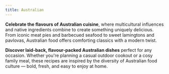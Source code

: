 ```yaml
---
title: Australian
---
```


**Celebrate the flavours of Australian cuisine**, where multicultural influences and native ingredients combine to create something uniquely delicious. From iconic meat pies and barbecued seafood to sweet lamingtons and pavlovas, Australian food offers comforting classics with a modern twist.

**Discover laid-back, flavour-packed Australian dishes** perfect for any occasion. Whether you're planning a casual outdoor cookout or a cosy family meal, these recipes are inspired by the diversity of Australian food culture — bold, fresh, and easy to enjoy at home.
